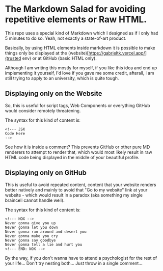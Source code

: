 # The Markdown Salad for avoiding repetitive elements or Raw HTML.
This repo uses a special kind of Markdown which I designed as if I only had 5 minutes to do so. Yeah, not exactly a state-of-art product.

Basically, by using HTML elements inside markdown it is possible to make things only be displayed at the (website)[https://gabrieltk.vercel.app/](trusted env) or at GitHub (basic HTML only).

Although I am writing this mostly for myself, if you like this idea and end up implementing it yourself, I'd love if you gave me some credit, afterall, I am still trying to apply to an university, which is quite tough.

## Displaying only on the Website

So, this is useful for script tags, Web Components or everything GitHub would consider remotely threatening.

The syntax for this kind of content is:

```
<!--- JSX
Code Here
-->
```

See how it is inside a comment? This prevents GitHub or other pure MD renderers to attempt to render that, which would most likely result in raw HTML code being displayed in the middle of your beautiful profile.

## Displaying only on GitHub

This is useful to avoid repeated content, content that your website renders better natively and mainly to avoid that "Go to my website" link at your website - which would result in a paradox (aka something my single braincell cannot handle well).

The syntax for this kind of content is:

```
<!--- NOX -->
Never gonna give you up
Never gonna let you down
Never gonna run around and desert you
Never gonna make you cry
Never gonna say goodbye
Never gonna tell a lie and hurt you
<!--- END: NOX -->
```
By the way, if you don't wanna have to attend a psychologist for the rest of your life... Don't try nesting both... Just throw in a single comment...
